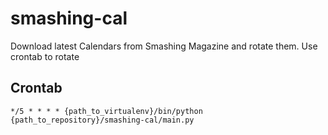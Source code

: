 smashing-cal
============
Download latest Calendars from Smashing Magazine and rotate them. Use 
crontab to rotate

Crontab
-------
```
*/5 * * * * {path_to_virtualenv}/bin/python {path_to_repository}/smashing-cal/main.py
```